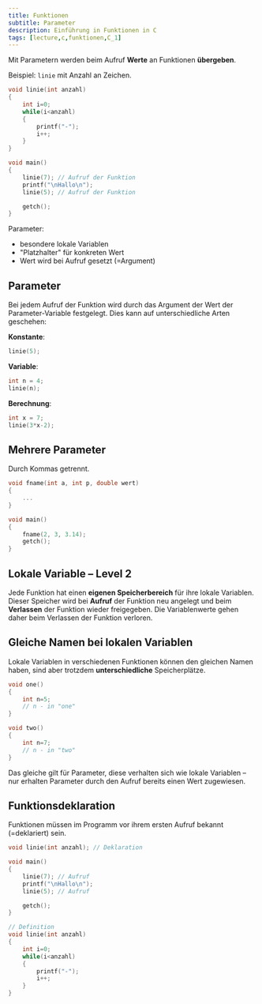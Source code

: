 ```yaml
---
title: Funktionen
subtitle: Parameter
description: Einführung in Funktionen in C
tags: [lecture,c,funktionen,C_1]
---
```


Mit Parametern werden beim Aufruf **Werte** an Funktionen **übergeben**.

Beispiel:  `linie` mit Anzahl an Zeichen.


```c
void linie(int anzahl)
{
    int i=0;
    while(i<anzahl)
    {
        printf("-");
        i++;
    }
}
```

```c
void main()
{
    linie(7); // Aufruf der Funktion
    printf("\nHallo\n");
    linie(5); // Aufruf der Funktion

    getch();
}
```



Parameter:

- besondere lokale Variablen
- "Platzhalter" für konkreten Wert
- Wert wird bei Aufruf gesetzt (=Argument)




## Parameter

Bei jedem Aufruf der Funktion wird durch das Argument der Wert der Parameter-Variable festgelegt. Dies kann auf unterschiedliche Arten geschehen:

**Konstante**:


```c
linie(5);
```

**Variable**:

```c
int n = 4;
linie(n);
```

**Berechnung**:

```c
int x = 7;
linie(3*x-2);
```




## Mehrere Parameter

Durch Kommas getrennt.
```c
void fname(int a, int p, double wert)
{
    ...
}

void main()
{
    fname(2, 3, 3.14);
    getch();
}
```



## Lokale Variable – Level 2


Jede Funktion hat einen **eigenen Speicherbereich** für ihre lokale Variablen. Dieser Speicher wird bei **Aufruf** der Funktion neu angelegt und beim **Verlassen** der Funktion wieder freigegeben. Die Variablenwerte gehen daher beim Verlassen der Funktion verloren.



## Gleiche Namen bei lokalen Variablen

Lokale Variablen in verschiedenen Funktionen können den gleichen Namen haben, sind aber trotzdem **unterschiedliche** Speicherplätze. 

```c
void one()
{
    int n=5;
    // n - in "one"
} 
```



```c
void two()
{
    int n=7;
    // n - in "two"
} 
```

Das gleiche gilt für Parameter, diese verhalten sich wie lokale Variablen – nur erhalten Parameter durch den Aufruf bereits einen Wert zugewiesen.



## Funktionsdeklaration

Funktionen müssen im Programm vor ihrem ersten Aufruf bekannt (=deklariert) sein.



```c
void linie(int anzahl); // Deklaration

void main()
{
    linie(7); // Aufruf
    printf("\nHallo\n");
    linie(5); // Aufruf

    getch();
}

// Definition
void linie(int anzahl)
{
    int i=0;
    while(i<anzahl)
    {
        printf("-");
        i++;
    }
}
```




